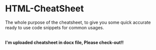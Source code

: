 # HTML-CheatSheet

The whole purpose of the cheatsheet, to give you some quick accurate ready to use code snippets for common usages.

<b><br>I'm uploaded cheatsheet in docx file, Please check-out!!</br></b>
